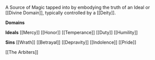 A Source of Magic tapped into by embodying the truth of an Ideal or [[Divine Domain]], typically controlled by a [[Deity]].


**Domains**

**Ideals**
[[Mercy]]
[[Honor]]
[[Temperance]]
[[Duty]]
[[Humility]]

**Sins**
[[Wrath]]
[[Betrayal]]
[[Depravity]]
[[Indolence]]
[[Pride]]

[[The Arbiters]]